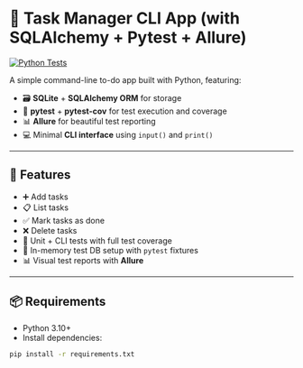 # 📝 Task Manager CLI App (with SQLAlchemy + Pytest + Allure)
[![Python Tests](https://github.com/SamoylovRoman/Pytest_TaskManager/actions/workflows/python-tests.yml/badge.svg?branch=master)](https://github.com/SamoylovRoman/Pytest_TaskManager/actions)

A simple command-line to-do app built with Python, featuring:

- 🗃️ **SQLite** + **SQLAlchemy ORM** for storage
- 🧪 **pytest** + **pytest-cov** for test execution and coverage
- 📊 **Allure** for beautiful test reporting
- 💻 Minimal **CLI interface** using `input()` and `print()`

---

## 🚀 Features

- ➕ Add tasks
- 📋 List tasks
- ✅ Mark tasks as done
- ❌ Delete tasks
- 🧪 Unit + CLI tests with full test coverage
- 🧼 In-memory test DB setup with `pytest` fixtures
- 📊 Visual test reports with **Allure**

---

## 📦 Requirements

- Python 3.10+
- Install dependencies:

```bash
pip install -r requirements.txt
